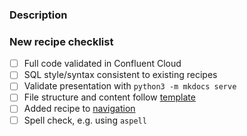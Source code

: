 ### Description 

<!-- If this is a new recipe, link to the corresponding GitHub issue https://github.com/confluentinc/ksqldb-recipes/issues -->

### New recipe checklist

- [ ] Full code validated in Confluent Cloud
- [ ] SQL style/syntax consistent to existing recipes
- [ ] Validate presentation with `python3 -m mkdocs serve`
- [ ] File structure and content follow [template](https://github.com/confluentinc/ksqldb-recipes/tree/main/template)
- [ ] Added recipe to [navigation](https://github.com/confluentinc/ksqldb-recipes/blob/main/mkdocs.yml)
- [ ] Spell check, e.g. using `aspell`
